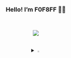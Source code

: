 <h3 align="center"> Hello! I’m F0F8FF 👋🏻 </h3>
<br/>
<p align="center">
<a href="https://hits.seeyoufarm.com"><img src="https://hits.seeyoufarm.com/api/count/incr/badge.svg?url=https%3A%2F%2Fgithub.com%2FshPark728&count_bg=%23B795FF&title_bg=%23404040&icon=ghostery.svg&icon_color=%23F2F2F2&title=Visitor&edge_flat=false"/></a>
 </p>
<br/>
<details>
<summary align="center" >
  <img src="https://raw.githubusercontent.com/Tarikul-Islam-Anik/Animated-Fluent-Emojis/master/Emojis/Hand%20gestures/Eyes.png" alt="Eyes" width="2%" /> 
</summary>
<h4 align="center"> 🪬 Stack 🪬 </h4>
<p align="center">
<!-- <img alt="React" src 
="https://img.shields.io/badge/React-61DAFB.svg?&style=flat-square&logo=react&logoColor=white"/> <img alt="JavaScript" src
="https://img.shields.io/badge/JavaScript-F7DF1E.svg?&style=flat-square&logo=JavaScript&logoColor=white"/>
 <br/>
 <img alt="Java" src 
="https://img.shields.io/badge/Java-007396.svg?&style=flat-square&logo=java&logoColor=white"/> <img alt="C++" src 
="https://img.shields.io/badge/C++-00599C.svg?&style=flate-square&logo=c++&logoColor=white"/> <img alt="Python" src 
="https://img.shields.io/badge/Python-3776AB.svg?&style=flat-square&logo=Python&logoColor=white"/> 
 <br/>
 <img alt="mariadb" src
="https://img.shields.io/badge/MariaDB-003545.svg?&style=flat-square&logo=mariadb&logoColor=white"/> <img alt="MySQL" src
="https://img.shields.io/badge/MySQL-4479A1.svg?&style=flat-square&logo=MySQL&logoColor=white"/> 
 <br/>
 <img alt="Spring" src
="https://img.shields.io/badge/Spring-6DB33F.svg?&style=flat-square&logo=Spring&logoColor=white"/> <img alt="DBeaver" src
="https://img.shields.io/badge/DBeaver-382923.svg?&style=flat-square&logo=DBeaver&logoColor=white"/> <img alt="Git" src
="https://img.shields.io/badge/Git-F05032.svg?&style=flat-square&logo=Git&logoColor=white"/> <img alt="Linux" src
="https://img.shields.io/badge/Linux-FCC624.svg?&style=flat-square&logo=linux&logoColor=white"/> <img alt="VMware" src
="https://img.shields.io/badge/VMware-607078.svg?&style=flat-square&logo=VMware&logoColor=white"/> -->

<a href="https://skillicons.dev">
    <img src="https://skillicons.dev/icons?i=React,JavaScript,Java,C++,Python,mariadb,MySQL,Spring,DBeaver,git,Linux,VMware" />
</a>
 
</p>
</details>

